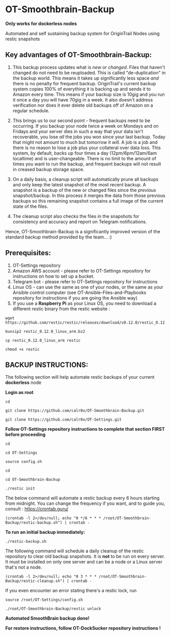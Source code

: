 # __OT-Smoothbrain-Backup__

__Only works for dockerless nodes__

Automated and self sustaining backup system for OriginTrail Nodes using restic snapshots 

## __Key advantages of OT-Smoothbrain-Backup:__  

1. This backup process updates what is _new_ or _changed_. Files that haven't changed do not need to be reuploaded. This is called "de-duplication" in the backup world. This means it takes up significantly less space _and_ there is no penalty for frequent backup. OriginTrail's current backup system copies 100% of everything it is backing up and sends it to Amazon every time. This means if your backup size is 10gig and you run it once a day you will have 70gig in a week. It also doesn't address verification nor does it ever delete old backups off of Amazon on a regular schedule. 

2. This brings us to our second point - frequent backups need to be occurring. If you backup your node twice a week on Mondays and on Fridays and your server dies in such a way that your data isn't recoverable, you lose _all_ the jobs you won since your last backup. Today that might not amount to much but tomorrow it _will_. A job is a job and there is no reason to lose a job plus your collateral over data loss. This system, by default, backs up four times a day (12pm/6pm/12am/6am localtime) and is user-changeable. There is no limit to the amount of times you want to run the backup, and frequent backups will not result in creased backup storage space.

3. On a daily basis, a cleanup script will automatically prune all backups and only keep the latest snapshot of the most recent backup. A snapshot is a backup of the new or changed files since the _previous_ snapshot/backup. In this process it merges the data from those previous backups so this remaining snapshot contains a full image of the current state of the files. 

4. The cleanup script also checks the files in the snapshots for consistency and accuracy and report on Telegram notifications.

Hence, OT-Smoothbrain-Backup is a significantly improved version of the standard backup method provided by the team... :)

## __Prerequisites:__ 

1. OT-Settings repository
2. Amazon AWS account - please refer to OT-Settings repository for instructions on how to set up a bucket. 
3. Telegram bot - please refer to OT-Settings repository for instructions
4. Linux OS - can use the same as one of your nodes, or the same as your Ansible control computer (see OT-Ansible-Files-and-Playbooks repository for instructions if you are going the Ansible way)
5. If you use a __Raspberry Pi__ as your Linux OS, you need to download a different restic binary from the restic website :
```
wget https://github.com/restic/restic/releases/download/v0.12.0/restic_0.12.0_linux_arm.bz2
```
```
bunzip2 restic_0.12.0_linux_arm.bz2
```
```
cp restic_0.12.0_linux_arm restic
```
```
chmod +x restic
```
## __BACKUP INSTRUCTIONS:__

The following section will help automate restic backups of your current __dockerless__ node

__Login as root__
```
cd
```
```
git clone https://github.com/calr0x/OT-Smoothbrain-Backup.git
```
```
git clone https://github.com/calr0x/OT-Settings.git
```
__Follow OT-Settings repository instructions to complete that section FIRST before proceeding__
```
cd
```
```
cd OT-Settings
```
```
source config.sh
```
```
cd
```
```
cd OT-Smoothbrain-Backup
```
```
./restic init
```
The below command will automate a restic backup every 6 hours starting from midnight. You can change the frequency if you want, and to guide you, consult : https://crontab.guru/
```
(crontab -l 2>/dev/null; echo "0 */6 * * * /root/OT-Smoothbrain-Backup/restic-backup.sh") | crontab -
```
__To run an initial backup immediately:__
```
./restic-backup.sh
```
The following command will schedule a daily cleanup of the restic repository to clear old backup snapshots. It is __not__ to be run on every server. It must be installed on only one server and can be a node or a Linux server that's not a node.
```
(crontab -l 2>/dev/null; echo "0 3 * * * /root/OT-Smoothbrain-Backup/restic-cleanup.sh") | crontab -
```
If you even encounter an error stating there's a restic lock, run
```
source /root/OT-Settings/config.sh
```
```
./root/OT-Smoothbrain-Backup/restic unlock
```

__Automated SmoothBrain backup done!__

__For restore instructions, follow OT-DockSucker repository instructions !__
